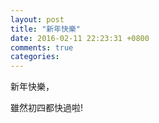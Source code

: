 ```yaml
---
layout: post
title: "新年快樂"
date: 2016-02-11 22:23:31 +0800
comments: true
categories: 
---
```

新年快樂，

雖然初四都快過啦!
